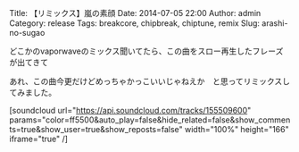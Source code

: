 Title: 【リミックス】嵐の素顔
Date: 2014-07-05 22:00
Author: admin
Category: release
Tags: breakcore, chipbreak, chiptune, remix
Slug: arashi-no-sugao

どこかのvaporwaveのミックス聞いてたら、この曲をスロー再生したフレーズが出てきて  

あれ、この曲今更だけどめっちゃかっこいいじゃねえか　と思ってリミックスしてみました。

[soundcloud url="https://api.soundcloud.com/tracks/155509600"
params="color=ff5500&auto\_play=false&hide\_related=false&show\_comments=true&show\_user=true&show\_reposts=false"
width="100%" height="166" iframe="true" /]
